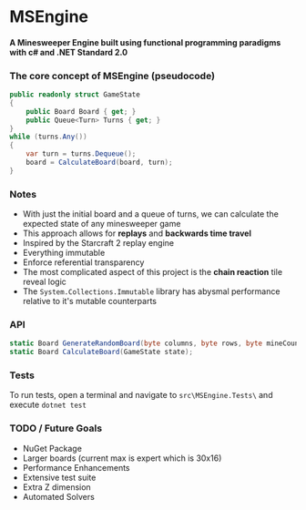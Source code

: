 # MSEngine
#### A Minesweeper Engine built using functional programming paradigms with c# and .NET Standard 2.0

### The core concept of MSEngine (pseudocode)
```csharp
public readonly struct GameState
{
    public Board Board { get; }
    public Queue<Turn> Turns { get; }
}
while (turns.Any())
{
    var turn = turns.Dequeue();
    board = CalculateBoard(board, turn);
}
```

### Notes
- With just the initial board and a queue of turns, we can calculate the expected state of any minesweeper game
- This approach allows for **replays** and **backwards time travel**
- Inspired by the Starcraft 2 replay engine
- Everything immutable
- Enforce referential transparency
- The most complicated aspect of this project is the **chain reaction** tile reveal logic
- The `System.Collections.Immutable` library has abysmal performance relative to it's mutable counterparts

### API
```csharp
static Board GenerateRandomBoard(byte columns, byte rows, byte mineCount);
static Board CalculateBoard(GameState state);
```

### Tests
To run tests, open a terminal and navigate to `src\MSEngine.Tests\` and execute `dotnet test`

### TODO / Future Goals
- NuGet Package
- Larger boards (current max is expert which is 30x16)
- Performance Enhancements
- Extensive test suite
- Extra Z dimension
- Automated Solvers